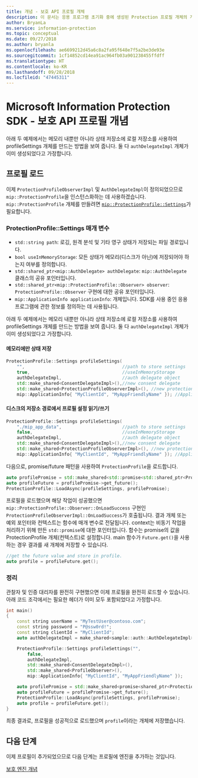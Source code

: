 ```yaml
---
title: 개념 - 보호 API 프로필 개체
description: 이 문서는 응용 프로그램 초기화 중에 생성된 Protection 프로필 개체의 개념을 이해하는 데 도움이 됩니다.
author: BryanLa
ms.service: information-protection
ms.topic: conceptual
ms.date: 09/27/2018
ms.author: bryanla
ms.openlocfilehash: ae6699212d45a6c8a2fa95f648e7f5a2be3de93e
ms.sourcegitcommit: 1cf14852cd14ea91ac964fb03a901238455ffdff
ms.translationtype: HT
ms.contentlocale: ko-KR
ms.lasthandoff: 09/28/2018
ms.locfileid: "47445311"
---
```

# <a name="microsoft-information-protection-sdk---protection-api-profile-concepts"></a>Microsoft Information Protection SDK - 보호 API 프로필 개념

아래 두 예제에서는 메모리 내뿐만 아니라 상태 저장소에 로컬 저장소를 사용하여 profileSettings 개체를 만드는 방법을 보여 줍니다. 둘 다 `authDelegateImpl` 개체가 이미 생성되었다고 가정합니다.

## <a name="load-a-profile"></a>프로필 로드

이제 `ProtectionProfileObserverImpl` 및 `AuthDelegateImpl`이 정의되었으므로 `mip::ProtectionProfile`을 인스턴스화하는 데 사용하겠습니다. `mip::ProtectionProfile` 개체를 만들려면 [`mip::ProtectionProfile::Settings`](reference/class_mip_ProtectionProfile_settings.md)가 필요합니다.

### <a name="protectionprofilesettings-parameters"></a>ProtectionProfile::Settings 매개 변수

- `std::string path`: 로깅, 원격 분석 및 기타 영구 상태가 저장되는 파일 경로입니다.
- `bool useInMemoryStorage`: 모든 상태가 메모리(디스크가 아닌)에 저장되어야 하는지 여부를 정의합니다.
- `std::shared_ptr<mip::AuthDelegate> authDelegate`: `mip::AuthDelegate` 클래스의 공유 포인터입니다.
- `std::shared_ptr<mip::ProtectionProfile::Observer> observer`: `ProtectionProfile::Observer` 구현에 대한 공유 포인터입니다.
- `mip::ApplicationInfo applicationInfo`: 개체입니다. SDK를 사용 중인 응용 프로그램에 관한 정보를 정의하는 데 사용됩니다.

아래 두 예제에서는 메모리 내뿐만 아니라 상태 저장소에 로컬 저장소를 사용하여 profileSettings 개체를 만드는 방법을 보여 줍니다. 둘 다 `authDelegateImpl` 개체가 이미 생성되었다고 가정합니다.

#### <a name="store-state-in-memory-only"></a>메모리에만 상태 저장

```cpp
ProtectionProfile::Settings profileSettings(
    "",                                     //path to store settings
    true,                                   //useInMemoryStorage
    authDelegateImpl,                       //auth delegate object
    std::make_shared<ConsentDelegateImpl>(),//new consent delegate
    std::make_shared<ProtectionProfileObserverImpl>(), //new protection profile observer
    mip::ApplicationInfo{ "MyClientId", "MyAppFriendlyName" }); //ApplicationInfo object
```

#### <a name="readwrite-profile-settings-from-storage-path-on-disk"></a>디스크의 저장소 경로에서 프로필 설정 읽기/쓰기

```cpp
ProtectionProfile::Settings profileSettings(
    "./mip_app_data",                       //path to store settings
    false,                                  //useInMemoryStorage
    authDelegateImpl,                       //auth delegate object
    std::make_shared<ConsentDelegateImpl>(),//new consent delegate
    std::make_shared<ProtectionProfileObserverImpl>(), //new protection profile
    mip::ApplicationInfo{ "MyClientId", "MyAppFriendlyName" }); //ApplicationInfo object
```

다음으로, promise/future 패턴을 사용하여 `ProtectionProfile`을 로드합니다.

```cpp
auto profilePromise = std::make_shared<std::promise<std::shared_ptr<ProtectionProfile>>>();
auto profileFuture = profilePromise->get_future();
ProtectionProfile::LoadAsync(profileSettings, profilePromise);
```

프로필을 로드했으며 해당 작업이 성공했으면 `mip::ProtectionProfile::Observer::OnLoadSuccess` 구현인 `ProtectionProfileObserverImpl::OnLoadSuccess`가 호출됩니다. 결과 개체 또는 예외 포인터와 컨텍스트는 함수에 매개 변수로 전달됩니다. context는 비동기 작업을 처리하기 위해 만든 `std::promise`에 대한 포인터입니다. 함수는 promise의 값을 ProtectionProfile 개체(컨텍스트)로 설정합니다. main 함수가 `Future.get()`을 사용하는 경우 결과를 새 개체에 저장할 수 있습니다.

```cpp
//get the future value and store in profile.
auto profile = profileFuture.get();
```

### <a name="putting-it-together"></a>정리

관찰자 및 인증 대리자를 완전히 구현했으면 이제 프로필을 완전히 로드할 수 있습니다. 아래 코드 조각에서는 필요한 헤더가 이미 모두 포함되었다고 가정합니다.

```cpp
int main()
{
    const string userName = "MyTestUser@contoso.com";
    const string password = "P@ssw0rd!";
    const string clientId = "MyClientId";
    auto authDelegateImpl = make_shared<sample::auth::AuthDelegateImpl>(userName, password, clientId);

    ProtectionProfile::Settings profileSettings("",
        false,
        authDelegateImpl,
        std::make_shared<ConsentDelegateImpl>(),
        std::make_shared<ProfileObserver>(),
        mip::ApplicationInfo{ "MyClientId", "MyAppFriendlyName" });

    auto profilePromise = std::make_shared<promise<shared_ptr<ProtectionProfile>>>();
    auto profileFuture = profilePromise->get_future();
    ProtectionProfile::LoadAsync(profileSettings, profilePromise);
    auto profile = profileFuture.get();
}
```

최종 결과로, 프로필을 성공적으로 로드했으며 `profile`이라는 개체에 저장했습니다.

## <a name="next-steps"></a>다음 단계

이제 프로필이 추가되었으므로 다음 단계는 프로필에 엔진을 추가하는 것입니다.

[보호 엔진 개념](concept-profile-engine-protection-engine-cpp.md)